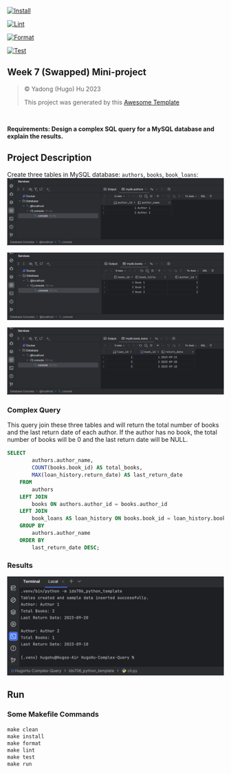 [![Install](https://github.com/nogibjj/HugoHu-Complex-Query/actions/workflows/install.yml/badge.svg)](https://github.com/nogibjj/HugoHu-Complex-Query/actions/workflows/install.yml)

[![Lint](https://github.com/nogibjj/HugoHu-Complex-Query/actions/workflows/lint.yml/badge.svg)](https://github.com/nogibjj/HugoHu-Complex-Query/actions/workflows/lint.yml)

[![Format](https://github.com/nogibjj/HugoHu-Complex-Query/actions/workflows/format.yml/badge.svg)](https://github.com/nogibjj/HugoHu-Complex-Query/actions/workflows/format.yml)

[![Test](https://github.com/nogibjj/HugoHu-Complex-Query/actions/workflows/test.yml/badge.svg)](https://github.com/nogibjj/HugoHu-Complex-Query/actions/workflows/test.yml)

## Week 7 (Swapped) Mini-project

> © Yadong (Hugo) Hu 2023
> 
> This project was generated by this [Awesome Template](https://github.com/0HugoHu/IDS706-Python-Template)

<br />

**Requirements: Design a complex SQL query for a MySQL database and explain the results.**


## Project Description
Create three tables in MySQL database: ```authors```, ```books```, ```book_loans```:
![](.tutorial/week7-3.png)

![](.tutorial/week7-2.png)

![](.tutorial/week7-4.png)

### Complex Query
This query join these three tables and will return the total number of books and the last return date of each author. If the author has no book, the total number of books will be 0 and the last return date will be NULL.
```sql
SELECT
        authors.author_name,
        COUNT(books.book_id) AS total_books,
        MAX(loan_history.return_date) AS last_return_date
    FROM
        authors
    LEFT JOIN
        books ON authors.author_id = books.author_id
    LEFT JOIN
        book_loans AS loan_history ON books.book_id = loan_history.book_id
    GROUP BY
        authors.author_name
    ORDER BY
        last_return_date DESC;
```

### Results
![](.tutorial/week7-1.png)

## Run

### Some Makefile Commands
```commandline
make clean
make install
make format
make lint
make test
make run
```
